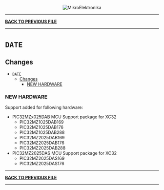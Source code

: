<p align="center">
  <img src="http://www.mikroe.com/img/designs/beta/logo_small.png?raw=true" alt="MikroElektronika"/>
</p>

---

**[BACK TO PREVIOUS FILE](../changelog.md)**

---

# `DATE`

## Changes

- [`DATE`](#date)
  - [Changes](#changes)
    - [NEW HARDWARE](#new-hardware)

### NEW HARDWARE

Support added for following hardware:

+ PIC32MZx025DAB MCU Support package for XC32
  + PIC32MZ1025DAB169
  + PIC32MZ1025DAB176
  + PIC32MZ1025DAB288
  + PIC32MZ2025DAB169
  + PIC32MZ2025DAB176
  + PIC32MZ2025DAB288
+ PIC32MZ2025DAS MCU Support package for XC32
  + PIC32MZ2025DAS169
  + PIC32MZ2025DAS176

---

**[BACK TO PREVIOUS FILE](../changelog.md)**

---
